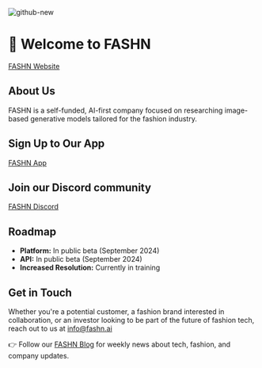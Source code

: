 ![github-new](https://github.com/user-attachments/assets/bdb97e1d-a5d8-4169-925d-6f1572e70ab9)

# 👚 Welcome to FASHN
[FASHN Website](https://fashn.ai/)

## About Us

FASHN is a self-funded, AI-first company focused on researching image-based generative models tailored for the fashion industry.

## Sign Up to Our App
[FASHN App](https://app.fashn.ai)

## Join our Discord community
[FASHN Discord](https://discord.gg/MCs39Gf4yn)

## Roadmap

- **Platform:** In public beta (September 2024)
- **API:** In public beta (September 2024)
- **Increased Resolution:** Currently in training

## Get in Touch

Whether you're a potential customer, a fashion brand interested in collaboration, or an investor looking to be part of the future of fashion tech, reach out to us at [info@fashn.ai](mailto:info@fashn.ai)

👉 Follow our [FASHN Blog](https://www.fashn.ai/blog) for weekly news about tech, fashion, and company updates.
